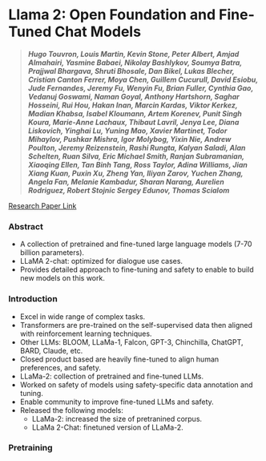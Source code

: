 # Llama 2: Open Foundation and Fine-Tuned Chat Models

> ***Hugo Touvron, Louis Martin, Kevin Stone,
Peter Albert, Amjad Almahairi, Yasmine Babaei, Nikolay Bashlykov, Soumya Batra,
Prajjwal Bhargava, Shruti Bhosale, Dan Bikel, Lukas Blecher, Cristian Canton Ferrer, Moya Chen,
Guillem Cucurull, David Esiobu, Jude Fernandes, Jeremy Fu, Wenyin Fu, Brian Fuller,
Cynthia Gao, Vedanuj Goswami, Naman Goyal, Anthony Hartshorn, Saghar Hosseini, Rui Hou,
Hakan Inan, Marcin Kardas, Viktor Kerkez, Madian Khabsa, Isabel Kloumann, Artem Korenev,
Punit Singh Koura, Marie-Anne Lachaux, Thibaut Lavril, Jenya Lee, Diana Liskovich,
Yinghai Lu, Yuning Mao, Xavier Martinet, Todor Mihaylov, Pushkar Mishra,
Igor Molybog, Yixin Nie, Andrew Poulton, Jeremy Reizenstein, Rashi Rungta, Kalyan Saladi,
Alan Schelten, Ruan Silva, Eric Michael Smith, Ranjan Subramanian, Xiaoqing Ellen, Tan Binh Tang,
Ross Taylor, Adina Williams, Jian Xiang Kuan, Puxin Xu, Zheng Yan, Iliyan Zarov, Yuchen Zhang,
Angela Fan, Melanie Kambadur, Sharan Narang, Aurelien Rodriguez, Robert Stojnic
Sergey Edunov, Thomas Scialom***

[Research Paper Link](https://arxiv.org/abs/2307.09288)

### Abstract
- A collection of pretrained and fine-tuned large language models (7-70 billion parameters).
- LLaMA 2-chat: optimized for dialogue use cases.
- Provides detailed approach to fine-tuning and safety to enable to build new models on this work.

### Introduction
- Excel in wide range of complex tasks.
- Transformers are pre-trained on the self-supervised data then aligned with reinforcement learning techniques.
- Other LLMs: BLOOM, LLaMa-1, Falcon, GPT-3, Chinchilla, ChatGPT, BARD, Claude, etc.
- Closed product based are heavily fine-tuned to align human preferences, and safety.
- LLaMa-2: collection of pretrained and fine-tuned LLMs.
- Worked on safety of models using safety-specific data annotation and tuning.
- Enable community to improve fine-tuned LLMs and safety.
- Released the following models:
    - LLaMa-2: increased the size of pretranined corpus.
    - LLaMa 2-Chat: finetuned version of LLaMa-2.

### Pretraining

